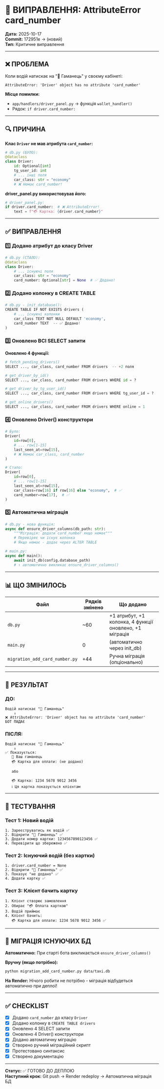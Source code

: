 # 🐛 ВИПРАВЛЕННЯ: AttributeError card_number

**Дата:** 2025-10-17  
**Commit:** 172951e → (новий)  
**Тип:** Критичне виправлення

---

## ❌ ПРОБЛЕМА

Коли водій натискає на "💼 Гаманець" у своєму кабінеті:

```
AttributeError: 'Driver' object has no attribute 'card_number'
```

**Місце помилки:**
- `app/handlers/driver_panel.py` → функція `wallet_handler()`
- Рядок: `if driver.card_number:`

---

## 🔍 ПРИЧИНА

**Клас `Driver` не мав атрибута `card_number`:**

```python
# db.py (БУЛО):
@dataclass
class Driver:
    id: Optional[int]
    tg_user_id: int
    # ... інші поля
    car_class: str = "economy"
    # ❌ Немає card_number!
```

**driver_panel.py використовував його:**
```python
# driver_panel.py:
if driver.card_number:  # ❌ AttributeError!
    text = f"💳 Картка: {driver.card_number}"
```

---

## ✅ ВИПРАВЛЕННЯ

### 1️⃣ Додано атрибут до класу Driver

```python
# db.py (СТАЛО):
@dataclass
class Driver:
    # ... існуючі поля
    car_class: str = "economy"
    card_number: Optional[str] = None  # ✅ Додано!
```

### 2️⃣ Додано колонку в CREATE TABLE

```python
# db.py - init_database():
CREATE TABLE IF NOT EXISTS drivers (
    # ... існуючі колонки
    car_class TEXT NOT NULL DEFAULT 'economy',
    card_number TEXT  -- ✅ Додано!
)
```

### 3️⃣ Оновлено ВСІ SELECT запити

**Оновлено 4 функції:**

```python
# fetch_pending_drivers()
SELECT ..., car_class, card_number FROM drivers  -- +2 поля

# get_driver_by_id()
SELECT ..., car_class, card_number FROM drivers WHERE id = ?

# get_driver_by_tg_user_id()
SELECT ..., car_class, card_number FROM drivers WHERE tg_user_id = ?

# get_online_drivers()
SELECT ..., car_class, card_number FROM drivers WHERE online = 1
```

### 4️⃣ Оновлено Driver() конструктори

```python
# Було:
Driver(
    id=row[0],
    # ... row[1-15]
    last_seen_at=row[15],
    # ❌ Немає car_class, card_number
)

# Стало:
Driver(
    id=row[0],
    # ... row[1-15]
    last_seen_at=row[15],
    car_class=row[16] if row[16] else "economy",  # ✅
    card_number=row[17],  # ✅
)
```

### 5️⃣ Автоматична міграція

```python
# db.py - нова функція:
async def ensure_driver_columns(db_path: str):
    """Міграція: додати card_number якщо немає"""
    # Перевіряє чи існує колонка
    # Якщо немає - додає через ALTER TABLE
```

```python
# main.py:
async def main():
    await init_db(config.database_path)
    # ↑ автоматично викликає ensure_driver_columns()
```

---

## 📊 ЩО ЗМІНИЛОСЬ

| Файл | Рядків змінено | Що додано |
|------|---------------|-----------|
| `db.py` | ~60 | +1 атрибут, +1 колонка, 4 функції оновлено, +1 міграція |
| `main.py` | 0 | (автоматично через init_db) |
| `migration_add_card_number.py` | +44 | Ручна міграція (опціонально) |

---

## 🎯 РЕЗУЛЬТАТ

### ДО:
```
Водій натискає "💼 Гаманець"
    ↓
❌ AttributeError: 'Driver' object has no attribute 'card_number'
БОТ ПАДАЄ
```

### ПІСЛЯ:
```
Водій натискає "💼 Гаманець"
    ↓
✅ Показується:
   💼 Ваш гаманець
   💳 Картка для оплати: (не додано)
   
   або
   
   💳 Картка: 1234 5678 9012 3456
   ℹ️ Ця картка показується клієнтам
```

---

## 🧪 ТЕСТУВАННЯ

### Тест 1: Новий водій
```
1. Зареєструватись як водій ✅
2. Відкрити "💼 Гаманець" ✅
3. Додати номер картки: 1234567890123456 ✅
4. Перевірити що збережено ✅
```

### Тест 2: Існуючий водій (без картки)
```
1. driver.card_number = None
2. Відкрити "💼 Гаманець" ✅
3. Показує "не додано" ✅
4. Додати картку ✅
```

### Тест 3: Клієнт бачить картку
```
1. Клієнт створює замовлення
2. Обирає "💳 Оплата карткою"
3. Водій приймає
4. Клієнт бачить:
   💳 Картка для оплати: 1234 5678 9012 3456 ✅
```

---

## 📝 МІГРАЦІЯ ІСНУЮЧИХ БД

**Автоматично:** При старті бота викликається `ensure_driver_columns()`

**Вручну (якщо потрібно):**
```bash
python migration_add_card_number.py data/taxi.db
```

**На Render:** Нічого робити не потрібно - міграція відбудеться автоматично при деплої!

---

## ✅ CHECKLIST

- [x] Додано `card_number` до класу `Driver`
- [x] Додано колонку в `CREATE TABLE drivers`
- [x] Оновлено 4 SELECT запити
- [x] Оновлено 4 Driver() конструктори
- [x] Додано автоматичну міграцію
- [x] Створено ручний міграційний скрипт
- [x] Протестовано синтаксис
- [x] Створено документацію

---

**Статус:** ✅ ГОТОВО ДО ДЕПЛОЮ  
**Наступний крок:** Git push → Render redeploy → Автоматична міграція БД
